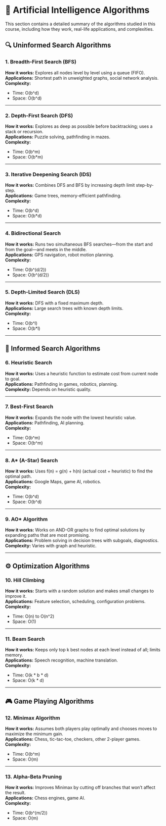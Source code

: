 # 📘 Artificial Intelligence Algorithms

This section contains a detailed summary of the algorithms studied in this course, including how they work, real-life applications, and complexities.

## 🔍 Uninformed Search Algorithms

### 1. Breadth-First Search (BFS)
**How it works:** Explores all nodes level by level using a queue (FIFO).  
**Applications:** Shortest path in unweighted graphs, social network analysis.  
**Complexity:**  
- Time: O(b^d)  
- Space: O(b^d)  

---

### 2. Depth-First Search (DFS)
**How it works:** Explores as deep as possible before backtracking; uses a stack or recursion.  
**Applications:** Puzzle solving, pathfinding in mazes.  
**Complexity:**  
- Time: O(b^m)  
- Space: O(b\*m)  

---

### 3. Iterative Deepening Search (IDS)
**How it works:** Combines DFS and BFS by increasing depth limit step-by-step.  
**Applications:** Game trees, memory-efficient pathfinding.  
**Complexity:**  
- Time: O(b^d)  
- Space: O(b\*d)  

---

### 4. Bidirectional Search
**How it works:** Runs two simultaneous BFS searches—from the start and from the goal—and meets in the middle.  
**Applications:** GPS navigation, robot motion planning.  
**Complexity:**  
- Time: O(b^(d/2))  
- Space: O(b^(d/2))  

---

### 5. Depth-Limited Search (DLS)
**How it works:** DFS with a fixed maximum depth.  
**Applications:** Large search trees with known depth limits.  
**Complexity:**  
- Time: O(b^l)  
- Space: O(b\*l)  

---

## 🧠 Informed Search Algorithms

### 6. Heuristic Search
**How it works:** Uses a heuristic function to estimate cost from current node to goal.  
**Applications:** Pathfinding in games, robotics, planning.  
**Complexity:** Depends on heuristic quality.

---

### 7. Best-First Search
**How it works:** Expands the node with the lowest heuristic value.  
**Applications:** Pathfinding, AI planning.  
**Complexity:**  
- Time: O(b^m)  
- Space: O(b^m)  

---

### 8. A\* (A-Star) Search
**How it works:** Uses f(n) = g(n) + h(n) (actual cost + heuristic) to find the optimal path.  
**Applications:** Google Maps, game AI, robotics.  
**Complexity:**  
- Time: O(b^d)  
- Space: O(b^d)  

---

### 9. AO\* Algorithm
**How it works:** Works on AND-OR graphs to find optimal solutions by expanding paths that are most promising.  
**Applications:** Problem solving in decision trees with subgoals, diagnostics.  
**Complexity:** Varies with graph and heuristic.

---

## ⚙️ Optimization Algorithms

### 10. Hill Climbing
**How it works:** Starts with a random solution and makes small changes to improve it.  
**Applications:** Feature selection, scheduling, configuration problems.  
**Complexity:**  
- Time: O(n) to O(n^2)  
- Space: O(1)  

---

### 11. Beam Search
**How it works:** Keeps only top k best nodes at each level instead of all; limits memory.  
**Applications:** Speech recognition, machine translation.  
**Complexity:**  
- Time: O(k \* b \* d)  
- Space: O(k \* d)  

---

## 🎮 Game Playing Algorithms

### 12. Minimax Algorithm
**How it works:** Assumes both players play optimally and chooses moves to maximize the minimum gain.  
**Applications:** Chess, tic-tac-toe, checkers, other 2-player games.  
**Complexity:**  
- Time: O(b^m)  
- Space: O(m)  

---

### 13. Alpha-Beta Pruning
**How it works:** Improves Minimax by cutting off branches that won’t affect the result.  
**Applications:** Chess engines, game AI.  
**Complexity:**  
- Time: O(b^(m/2))  
- Space: O(m)
